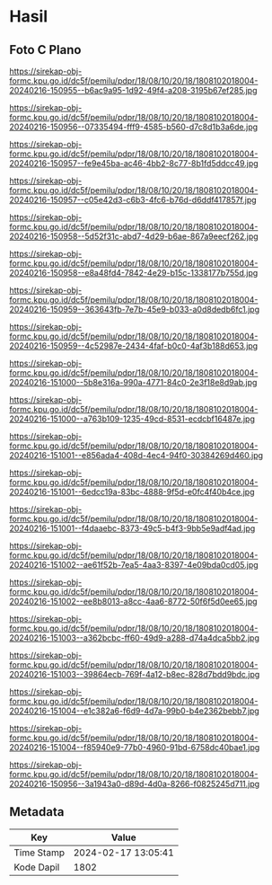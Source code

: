 # Hasil

## Foto C Plano

https://sirekap-obj-formc.kpu.go.id/dc5f/pemilu/pdpr/18/08/10/20/18/1808102018004-20240216-150955--b6ac9a95-1d92-49f4-a208-3195b67ef285.jpg

https://sirekap-obj-formc.kpu.go.id/dc5f/pemilu/pdpr/18/08/10/20/18/1808102018004-20240216-150956--07335494-fff9-4585-b560-d7c8d1b3a6de.jpg

https://sirekap-obj-formc.kpu.go.id/dc5f/pemilu/pdpr/18/08/10/20/18/1808102018004-20240216-150957--fe9e45ba-ac46-4bb2-8c77-8b1fd5ddcc49.jpg

https://sirekap-obj-formc.kpu.go.id/dc5f/pemilu/pdpr/18/08/10/20/18/1808102018004-20240216-150957--c05e42d3-c6b3-4fc6-b76d-d6ddf417857f.jpg

https://sirekap-obj-formc.kpu.go.id/dc5f/pemilu/pdpr/18/08/10/20/18/1808102018004-20240216-150958--5d52f31c-abd7-4d29-b6ae-867a9eecf262.jpg

https://sirekap-obj-formc.kpu.go.id/dc5f/pemilu/pdpr/18/08/10/20/18/1808102018004-20240216-150958--e8a48fd4-7842-4e29-b15c-1338177b755d.jpg

https://sirekap-obj-formc.kpu.go.id/dc5f/pemilu/pdpr/18/08/10/20/18/1808102018004-20240216-150959--363643fb-7e7b-45e9-b033-a0d8dedb6fc1.jpg

https://sirekap-obj-formc.kpu.go.id/dc5f/pemilu/pdpr/18/08/10/20/18/1808102018004-20240216-150959--4c52987e-2434-4faf-b0c0-4af3b188d653.jpg

https://sirekap-obj-formc.kpu.go.id/dc5f/pemilu/pdpr/18/08/10/20/18/1808102018004-20240216-151000--5b8e316a-990a-4771-84c0-2e3f18e8d9ab.jpg

https://sirekap-obj-formc.kpu.go.id/dc5f/pemilu/pdpr/18/08/10/20/18/1808102018004-20240216-151000--a763b109-1235-49cd-8531-ecdcbf16487e.jpg

https://sirekap-obj-formc.kpu.go.id/dc5f/pemilu/pdpr/18/08/10/20/18/1808102018004-20240216-151001--e856ada4-408d-4ec4-94f0-30384269d460.jpg

https://sirekap-obj-formc.kpu.go.id/dc5f/pemilu/pdpr/18/08/10/20/18/1808102018004-20240216-151001--6edcc19a-83bc-4888-9f5d-e0fc4f40b4ce.jpg

https://sirekap-obj-formc.kpu.go.id/dc5f/pemilu/pdpr/18/08/10/20/18/1808102018004-20240216-151001--f4daaebc-8373-49c5-b4f3-9bb5e9adf4ad.jpg

https://sirekap-obj-formc.kpu.go.id/dc5f/pemilu/pdpr/18/08/10/20/18/1808102018004-20240216-151002--ae61f52b-7ea5-4aa3-8397-4e09bda0cd05.jpg

https://sirekap-obj-formc.kpu.go.id/dc5f/pemilu/pdpr/18/08/10/20/18/1808102018004-20240216-151002--ee8b8013-a8cc-4aa6-8772-50f6f5d0ee65.jpg

https://sirekap-obj-formc.kpu.go.id/dc5f/pemilu/pdpr/18/08/10/20/18/1808102018004-20240216-151003--a362bcbc-ff60-49d9-a288-d74a4dca5bb2.jpg

https://sirekap-obj-formc.kpu.go.id/dc5f/pemilu/pdpr/18/08/10/20/18/1808102018004-20240216-151003--39864ecb-769f-4a12-b8ec-828d7bdd9bdc.jpg

https://sirekap-obj-formc.kpu.go.id/dc5f/pemilu/pdpr/18/08/10/20/18/1808102018004-20240216-151004--e1c382a6-f6d9-4d7a-99b0-b4e2362bebb7.jpg

https://sirekap-obj-formc.kpu.go.id/dc5f/pemilu/pdpr/18/08/10/20/18/1808102018004-20240216-151004--f85940e9-77b0-4960-91bd-6758dc40bae1.jpg

https://sirekap-obj-formc.kpu.go.id/dc5f/pemilu/pdpr/18/08/10/20/18/1808102018004-20240216-150956--3a1943a0-d89d-4d0a-8266-f0825245d711.jpg


## Metadata

| Key        | Value               |
| ---------- | ------------------- |
| Time Stamp | 2024-02-17 13:05:41 |
| Kode Dapil | 1802                |



